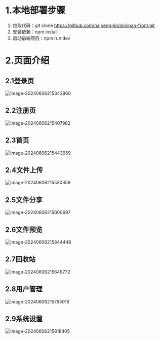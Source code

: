 

# 1.本地部署步骤
1. 拉取代码：git clone https://github.com/haipeng-lin/minipan-front.git
2. 安装依赖：npm install
3. 启动前端项目：npm run dev

# 2.页面介绍

## 2.1登录页

![image-20240606215343860](https://gitee.com/linhaipengg/md_-picture/raw/master/image-20240606215343860.png)

## 2.2注册页

![image-20240606215407982](https://gitee.com/linhaipengg/md_-picture/raw/master/image-20240606215407982.png)

## 2.3首页

![image-20240606215443959](https://gitee.com/linhaipengg/md_-picture/raw/master/image-20240606215443959.png)

## 2.4文件上传

![image-20240606215530359](https://gitee.com/linhaipengg/md_-picture/raw/master/image-20240606215530359.png)

## 2.5文件分享

![image-20240606215600697](https://gitee.com/linhaipengg/md_-picture/raw/master/image-20240606215600697.png)

## 2.6文件预览

![image-20240606215844448](https://gitee.com/linhaipengg/md_-picture/raw/master/image-20240606215844448.png)

## 2.7回收站

![image-20240606215649772](https://gitee.com/linhaipengg/md_-picture/raw/master/image-20240606215649772.png)

## 2.8用户管理

![image-20240606215755016](https://gitee.com/linhaipengg/md_-picture/raw/master/image-20240606215755016.png)

## 2.9系统设置

![image-20240606215818405](https://gitee.com/linhaipengg/md_-picture/raw/master/image-20240606215818405.png)
